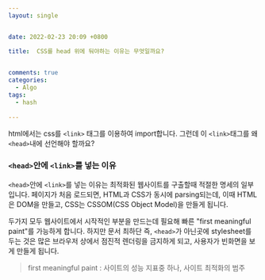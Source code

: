 ```yaml
---
layout: single


date: 2022-02-23 20:09 +0800

title:  CSS를 head 위에 둬야하는 이유는 무엇일까요?

  
comments: true
categories: 
  - Algo
tags: 
  - hash
  
---
```




html에서는 css를 `<link>` 태그를 이용하여 import합니다. 
그런데 이 `<link>`태그를 왜 `<head>`내에 선언해야 할까요?

### `<head>`안에 `<link>`를 넣는 이유
`<head>`안에 `<link>`를 넣는 이유는 최적화된 웹사이트를 구출할때 적절한 명세의 일부입니다.
페이지가 처음 로드되면, HTML과 CSS가 동시에 parsing되는데,  이때 HTML은 DOM을 만들고, CSS는 CSSOM(CSS Object Model)을 만들게 됩니다. 

두가지 모두 웹사이트에서 시작적인 부분을 만드는데 필요해 빠른 "first meaningful paint"를 가능하게 합니다. 하지만 문서 최하단 즉, `<head>`가 아닌곳에 stylesheet를 두는 것은 많은 브라우저 상에서 점진적 렌더링을 금지하게 되고, 사용자가 빈화면을 보게 만들게 됩니다. 



> first meaningful paint : 사이트의 성능 지표중 하나, 사이트 최적화의 범주